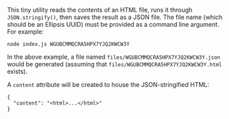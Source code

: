 This tiny utility reads the contents of an HTML file, runs it through `JSON.stringify()`, then saves the result as a JSON file. The file name (which should be an Ellipsis UUID) must be provided as a command line argument. For example:

```
node index.js WGUBCMMQCRA5HPX7YJQ2KWCW3Y
```

In the above example, a file named `files/WGUBCMMQCRA5HPX7YJQ2KWCW3Y.json` would be generated (assuming that `files/WGUBCMMQCRA5HPX7YJQ2KWCW3Y.html` exists).

A `content` attribute will be created to house the JSON-stringified HTML:

```
{
  "content": "<html>...</html>"
}
```

